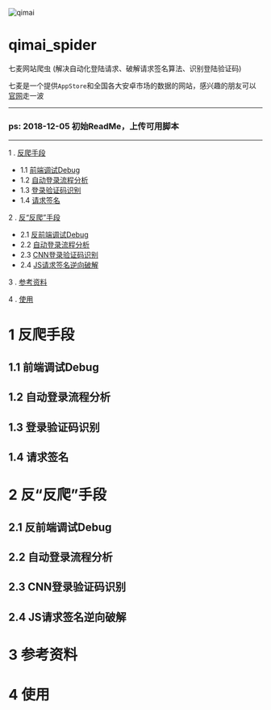 ![qimai](https://github.com/AntiCrawlerSolution/qimai_spider/blob/master/static/qimai_logo.png)
# qimai_spider
七麦网站爬虫 (解决自动化登陆请求、破解请求签名算法、识别登陆验证码)

七麦是一个提供`AppStore`和全国各大安卓市场的数据的网站，感兴趣的朋友可以[官网](https://www.qimai.cn/)走一波

------
### ps: 2018-12-05 初始ReadMe，上传可用脚本
-------

1 . [反爬手段](#1-反爬手段)
- 1.1 [前端调试Debug](##1.1-前端调试Debug)
- 1.2 [自动登录流程分析](##1.2-自动登录流程分析)
- 1.3 [登录验证码识别](##1.3-登录验证码识别)
- 1.4 [请求签名](##1.4-请求签名)

2 . [反“反爬”手段](#2-反“反爬”手段)
- 2.1 [反前端调试Debug](##2.1-反前端调试Debug)
- 2.2 [自动登录流程分析](##2.2-自动登录流程分析)
- 2.3 [CNN登录验证码识别](##2.3-CNN登录验证码识别)
- 2.4 [JS请求签名逆向破解](##2.4-JS请求签名逆向破解)

3 . [参考资料](#3-参考资料)

4 . [使用](#4-使用)

# 1 反爬手段

## 1.1 前端调试Debug

## 1.2 自动登录流程分析

## 1.3 登录验证码识别

## 1.4 请求签名

# 2 反“反爬”手段

## 2.1 反前端调试Debug

## 2.2 自动登录流程分析

## 2.3 CNN登录验证码识别

## 2.4 JS请求签名逆向破解

# 3 参考资料

# 4 使用
